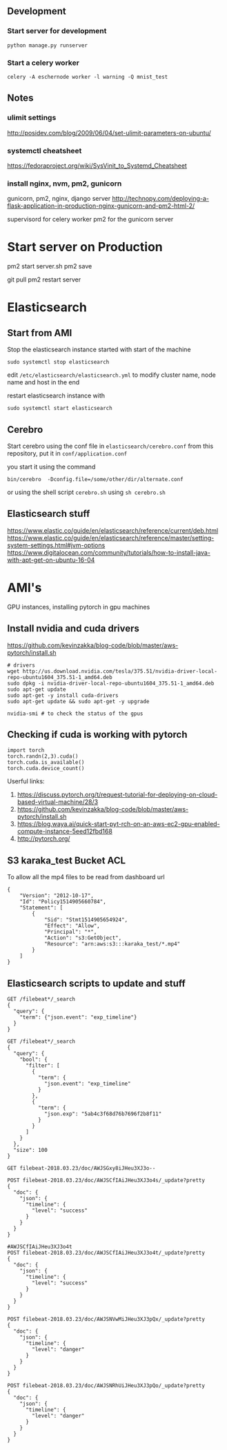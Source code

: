 
## Development

### Start server for development
```
python manage.py runserver
```
### Start a celery worker
```
celery -A eschernode worker -l warning -Q mnist_test
```

## Notes
### ulimit settings
http://posidev.com/blog/2009/06/04/set-ulimit-parameters-on-ubuntu/

### systemctl cheatsheet
https://fedoraproject.org/wiki/SysVinit_to_Systemd_Cheatsheet

### install nginx, nvm, pm2, gunicorn

gunicorn, pm2, nginx, django server
http://technopy.com/deploying-a-flask-application-in-production-nginx-gunicorn-and-pm2-html-2/


supervisord for celery worker
pm2 for the gunicorn server


# Start server on Production

pm2 start server.sh
pm2 save

git pull
pm2 restart server


# Elasticsearch
## Start from AMI
Stop the elasticsearch instance started with start of the machine

`sudo systemctl stop elasticsearch`

edit `/etc/elasticsearch/elasticsearch.yml` to modify cluster name, node name and host in the end

restart elasticsearch instance with

`sudo systemctl start elasticsearch`

## Cerebro
Start cerebro using the conf file in `elasticsearch/cerebro.conf` from this repository, put it in `conf/application.conf`


you start it using the command 

`bin/cerebro  -Dconfig.file=/some/other/dir/alternate.conf`

or using the shell script `cerebro.sh` using `sh cerebro.sh`

## Elasticsearch stuff

https://www.elastic.co/guide/en/elasticsearch/reference/current/deb.html
https://www.elastic.co/guide/en/elasticsearch/reference/master/setting-system-settings.html#jvm-options
https://www.digitalocean.com/community/tutorials/how-to-install-java-with-apt-get-on-ubuntu-16-04


# AMI's
GPU instances, installing pytorch in gpu machines


## Install nvidia and cuda drivers
https://github.com/kevinzakka/blog-code/blob/master/aws-pytorch/install.sh
```
# drivers
wget http://us.download.nvidia.com/tesla/375.51/nvidia-driver-local-repo-ubuntu1604_375.51-1_amd64.deb
sudo dpkg -i nvidia-driver-local-repo-ubuntu1604_375.51-1_amd64.deb
sudo apt-get update
sudo apt-get -y install cuda-drivers
sudo apt-get update && sudo apt-get -y upgrade
```

```
nvidia-smi # to check the status of the gpus
```

## Checking if cuda is working with pytorch
```
import torch
torch.randn(2,3).cuda()
torch.cuda.is_available()
torch.cuda.device_count()
```

Userful links:
1. https://discuss.pytorch.org/t/request-tutorial-for-deploying-on-cloud-based-virtual-machine/28/3
2. https://github.com/kevinzakka/blog-code/blob/master/aws-pytorch/install.sh
3. https://blog.waya.ai/quick-start-pyt-rch-on-an-aws-ec2-gpu-enabled-compute-instance-5eed12fbd168
4. http://pytorch.org/


## S3 karaka_test Bucket ACL
To allow all the mp4 files to be read from dashboard url
```
{
    "Version": "2012-10-17",
    "Id": "Policy1514905660784",
    "Statement": [
        {
            "Sid": "Stmt1514905654924",
            "Effect": "Allow",
            "Principal": "*",
            "Action": "s3:GetObject",
            "Resource": "arn:aws:s3:::karaka_test/*.mp4"
        }
    ]
}
```


## Elasticsearch scripts to update and stuff
```
GET /filebeat*/_search
{
  "query": {
    "term": {"json.event": "exp_timeline"}
  }
}

GET /filebeat*/_search
{
  "query": {
    "bool": {
      "filter": [
        {
          "term": {
            "json.event": "exp_timeline"
          }
        },
        {
          "term": {
            "json.exp": "5ab4c3f68d76b7696f2b8f11"
          }
        }
      ]
    }
  },
  "size": 100
}

GET filebeat-2018.03.23/doc/AWJSGxy8iJHeu3XJ3o--

POST filebeat-2018.03.23/doc/AWJSCfIAiJHeu3XJ3o4s/_update?pretty
{
  "doc": {
    "json": {
      "timeline": {
        "level": "success"
      }
    }
  }
}

#AWJSCfIAiJHeu3XJ3o4t
POST filebeat-2018.03.23/doc/AWJSCfIAiJHeu3XJ3o4t/_update?pretty
{
  "doc": {
    "json": {
      "timeline": {
        "level": "success"
      }
    }
  }
}

POST filebeat-2018.03.23/doc/AWJSNVwMiJHeu3XJ3pQx/_update?pretty
{
  "doc": {
    "json": {
      "timeline": {
        "level": "danger"
      }
    }
  }
}

POST filebeat-2018.03.23/doc/AWJSNRhUiJHeu3XJ3pQo/_update?pretty
{
  "doc": {
    "json": {
      "timeline": {
        "level": "danger"
      }
    }
  }
}
```



